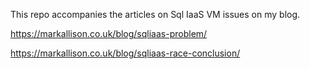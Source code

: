 This repo accompanies the articles on Sql IaaS VM issues on my blog.

https://markallison.co.uk/blog/sqliaas-problem/

https://markallison.co.uk/blog/sqliaas-race-conclusion/